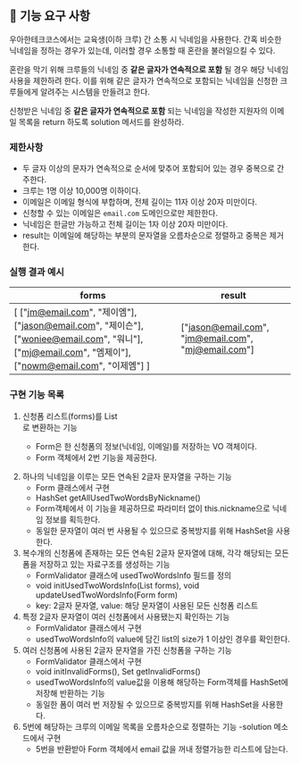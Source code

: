 ## 🚀 기능 요구 사항

우아한테크코스에서는 교육생(이하 크루) 간 소통 시 닉네임을 사용한다. 간혹 비슷한 닉네임을 정하는 경우가 있는데, 이러할 경우 소통할 때 혼란을 불러일으킬 수 있다.

혼란을 막기 위해 크루들의 닉네임 중 **같은 글자가 연속적으로 포함** 될 경우 해당 닉네임 사용을 제한하려 한다. 이를 위해 같은 글자가 연속적으로 포함되는 닉네임을 신청한 크루들에게 알려주는 시스템을 만들려고 한다.


신청받은 닉네임 중 **같은 글자가 연속적으로 포함** 되는 닉네임을 작성한 지원자의 이메일 목록을 return 하도록 solution 메서드를 완성하라.

### 제한사항

- 두 글자 이상의 문자가 연속적으로 순서에 맞추어 포함되어 있는 경우 중복으로 간주한다.
- 크루는 1명 이상 10,000명 이하이다.
- 이메일은 이메일 형식에 부합하며, 전체 길이는 11자 이상 20자 미만이다.
- 신청할 수 있는 이메일은 `email.com` 도메인으로만 제한한다.
- 닉네임은 한글만 가능하고 전체 길이는 1자 이상 20자 미만이다.
- result는 이메일에 해당하는 부분의 문자열을 오름차순으로 정렬하고 중복은 제거한다.

### 실행 결과 예시

| forms | result |
| --- | --- |
| [ ["jm@email.com", "제이엠"], ["jason@email.com", "제이슨"], ["woniee@email.com", "워니"], ["mj@email.com", "엠제이"], ["nowm@email.com", "이제엠"] ] | ["jason@email.com", "jm@email.com", "mj@email.com"] |

### 구현 기능 목록
1. 신청폼 리스트(forms)를 List<Form>로 변환하는 기능
    - Form은 한 신청폼의 정보(닉네임, 이메일)를 저장하는 VO 객체이다.
    - Form 객체에서 2번 기능을 제공한다.
2. 하나의 닉네임을 이루는 모든 연속된 2글자 문자열을 구하는 기능
	- Form 클래스에서 구현
    - HashSet getAllUsedTwoWordsByNickname()
    - Form객체에서 이 기능을 제공하므로 파라미터 없이 this.nickname으로 닉네임 정보를 획득한다.
    - 동일한 문자열이 여러 번 사용될 수 있으므로 중복방지를 위해 HashSet을 사용한다.
3. 복수개의 신청폼에 존재하는 모든 연속된 2글자 문자열에 대해, 각각 해당되는 모든 폼을 저장하고 있는 자료구조를 생성하는 기능
    - FormValidator 클래스에 usedTwoWordsInfo 필드를 정의
    - void initUsedTwoWordsInfo(List<Form> forms), void updateUsedTwoWordsInfo(Form form)
    - key: 2글자 문자열, value: 해당 문자열이 사용된 모든 신청폼 리스트
4. 특정 2글자 문자열이 여러 신청폼에서 사용됐는지 확인하는 기능
	- FormValidator 클래스에서 구현
    - usedTwoWordsInfo의 value에 담긴 list의 size가 1 이상인 경우를 확인한다.
5. 여러 신청폼에 사용된 2글자 문자열을 가진 신청폼을 구하는 기능
	- FormValidator 클래스에서 구현
	- void initInvalidForms(), Set<Form> getInvalidForms()
    - usedTwoWordsInfo의 value값을 이용해 해당하는 Form객체를 HashSet에 저장해 반환하는 기능
    - 동일한 폼이 여러 번 저장될 수 있으므로 중복방지를 위해 HashSet을 사용한다.
6. 5번에 해당하는 크루의 이메일 목록을 오름차순으로 정렬하는 기능
	-solution 메소드에서 구현
	- 5번을 반환받아 Form 객체에서 email 값을 꺼내 정렬가능한 리스트에 담는다.
